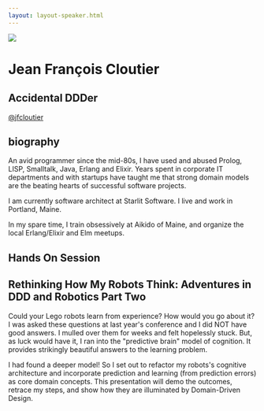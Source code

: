 ```yaml
---
layout: layout-speaker.html
---
```


<div class="container section featured-speaker">
  <div class="row">
    <div class="col-xs-12 col-sm-2 img-container">
      <img class="speaker-page-img" src="../img/speakers/Jean-François-Cloutier-ON.png">
    </div>
    <div class="col-xs-12 col-sm-10 copy-container">
        <h1 class="speaker-header">Jean François Cloutier</h1>
        <h2 class="speaker-subtitle">Accidental DDDer</h2>
        <p class="copy"><a class="speaker-handle" href="https://twitter.com/jfcloutier" target="_blank">@jfcloutier</a></p>
        <h2 class="speaker-subheader"><strong>biography</strong></h2>
        <p class="copy">An avid programmer since the mid-80s, I have used and abused Prolog, LISP, Smalltalk, Java, Erlang and Elixir. Years spent in corporate IT departments and with startups have taught me that strong domain models are the beating hearts of successful software projects.</p>
        <p class="copy">I am currently software architect at Starlit Software. I live and work in Portland, Maine.</p>
        <p class="copy">In my spare time, I train obsessively at Aikido of Maine, and organize the local Erlang/Elixir and Elm meetups.</p>
        <h2 class="speaker-subheader">Hands On Session</h2>
        <h2 class="speaker-subheader">Rethinking How My Robots Think: Adventures in DDD and Robotics Part Two</h2>
        <p class="copy">Could your Lego robots learn from experience? How would you go about it? I was asked these questions at last year's conference and I did NOT have good answers. I mulled over them for weeks and felt hopelessly stuck. But, as luck would have it, I ran into the "predictive brain" model of cognition. It provides strikingly beautiful answers to the learning problem.</p>
        <p class="copy">I had found a deeper model! So I set out to refactor my robots's cognitive architecture and incorporate prediction and learning (from prediction errors) as core domain concepts. This presentation will demo the outcomes, retrace my steps, and show how they are illuminated by Domain-Driven Design.</p>
        <!--<a class="btn" href="https://ti.to/explore-ddd-conference/2017">Buy Tickets</a>-->
    </div>
  </div>
</div>